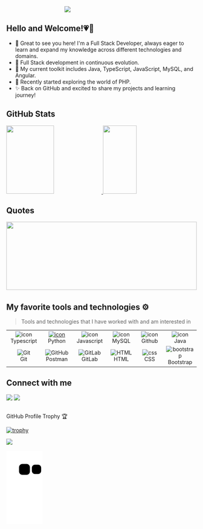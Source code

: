 <img align="right" width="350" src="https://th.bing.com/th/id/R.2c5d553d791a747232678191a9589146?rik=2jzseSBGvvtn5w&riu=http%3a%2f%2f68.media.tumblr.com%2f258bb453d827c1f95920cdaa0d422aab%2ftumblr_nzc5bwubIG1teg3r1o1_500.gif&ehk=tChcVREXT3P87pLFT0sGSxP86JCTRm0g9Zup8dCSZDs%3d&risl=&pid=ImgRaw&r=0" />
<br/>
<!-- <a href="https://git.io/typing-svg"><img src="https://readme-typing-svg.herokuapp.com?font=Sono&weight=100&size=23&duration=4996&pause=1000&color=F72EBDFF&width=435&lines=Gabrielly+Tiberio;Java+Full+Stack+Dev" alt="Typing SVG" /></a> -->

## Hello and Welcome!💗🌟
<ul>
  <li> 👋 Great to see you here! I'm a Full Stack Developer, always eager to learn and expand my knowledge across different technologies and domains. </li>
  <li> 👾 Full Stack development in continuous evolution. </li>
  <li> 🚀 My current toolkit includes Java, TypeScript, JavaScript, MySQL, and Angular. </li>
  <li> 🌱 Recently started exploring the world of PHP.</li> 
  <li> ✨ Back on GitHub and excited to share my projects and learning journey!</li>
</li>
</ul>

## GitHub Stats

<a href="https://github.com/GabsBugs">
  <img height="180em" width="50%" src="https://github-readme-stats.vercel.app/api?username=GabsBugs&show_icons=true&theme=catppuccin_macchiato&include_all_commits=true&count_private=true"/>
</a>
<a href="https://github.com/GabsBugs">
  <img height="180em" width="42%" src="https://github-readme-stats.vercel.app/api/top-langs/?username=GabsBugs&layout=compact&langs_count=7&theme=catppuccin_macchiato"/>
</a>

## Quotes
<a href="https://github.com/piyushsuthar/github-readme-quotes">
  <img height="180em" width="100%" src="https://quotes-github-readme.vercel.app/api?type=horizontal&theme=catppuccin_macchiato"/>
</a>


  
  ## My favorite tools and technologies ⚙️ 

> Tools and technologies that I have worked with and am interested in

<table>
  <tr>
    <td align="center" width="96">
        <img src="https://techstack-generator.vercel.app/ts-icon.svg" alt="icon" width="65" height="65" />
      <br>Typescript
    </td>
    <td align="center" width="96">
      <a href="#macropower-tech">
        <img src="https://techstack-generator.vercel.app/python-icon.svg" alt="icon" width="65" height="65" />
      </a>
      <br>Python
    </td>
    <td align="center" width="96">
        <img src="https://techstack-generator.vercel.app/js-icon.svg" alt="icon" width="65" height="65" />
      <br>Javascript
    </td>
    <td align="center" width="96">
        <img src="https://techstack-generator.vercel.app/mysql-icon.svg" alt="icon" width="65" height="65" />
      <br>MySQL
    </td>
    <td align="center" width="96">
        <img src="https://techstack-generator.vercel.app/github-icon.svg" alt="icon" width="65" height="65" />
      <br>Github
    </td>
    <td align="center" width="96">
        <img src="https://techstack-generator.vercel.app/java-icon.svg" alt="icon" width="65" height="65" />
      <br>Java
    </td>
  </tr>
  <tr>
    <td align="center" width="96"> 
        <img src="https://user-images.githubusercontent.com/25181517/192108372-f71d70ac-7ae6-4c0d-8395-51d8870c2ef0.png" width="48" height="48" alt="Git" />
      <br>Git
    </td>
    <td align="center" width="96">
        <img src="https://user-images.githubusercontent.com/25181517/192109061-e138ca71-337c-4019-8d42-4792fdaa7128.png" width="48" height="48" alt="GitHub" />
      <br>Postman
    </td>
    <td align="center"  width="96">
        <img src="https://user-images.githubusercontent.com/25181517/192108376-c675d39b-90f6-4073-bde6-5a9291644657.png" width="48" height="48" alt="GitLab" />
      <br>GitLab
    </td>
    <td align="center"  width="96">
        <img src="https://skillicons.dev/icons?i=html" width="48" height="48" alt="HTML" />
      <br>HTML
    </td>
    <td align="center" width="96">
        <img src="https://skillicons.dev/icons?i=css" width="48" height="48" alt="css" />
      <br>CSS
    </td>
    <td align="center"  width="96">
        <img src="https://skillicons.dev/icons?i=bootstrap" width="48" height="48" alt="bootstrap" />
      <br>Bootstrap
    </td>

 </tr>
</table>
  
 ##
## Connect with me
<div>
<!--  <a href="" target="_blank"><img src="https://img.shields.io/badge/-Instagram-%23E4405F?style=for-the-badge&logo=instagram&logoColor=white" target="_blank"></a> -->
<!--  <a href="discordapp.com/users/1017596137164767242" target="_blank"><img src="https://img.shields.io/badge/Discord-7289DA?style=for-the-badge&logo=discord&logoColor=white" target="_blank"></a>  -->
  <a href = "mailto:gabriellye627@gmail.com"><img src="https://img.shields.io/badge/-Gmail-%23333?style=for-the-badge&logo=gmail&logoColor=white" target="_blank"></a>
  <a href="https://www.linkedin.com/in/gabrielly-tib%C3%A9rio-devfullstack/" target="_blank"> <img src="https://img.shields.io/badge/-LinkedIn-%230077B5?style=for-the-badge&logo=linkedin&logoColor=white" target="_blank"></a> 
<!--   <a href="https://volt.fm/user/w4zu269x7elzawjq" target="_blank"><img src="https://img.shields.io/badge/Spotify-1ED760?&style=for-the-badge&logo=spotify&logoColor=white" target="_blank"></a> -->
  
##
  
<p> GitHub Profile Trophy 🏆</p>
  
[![trophy](https://github-profile-trophy.vercel.app/?username=GabsBugs&row=1&margin-w=40)](https://github.com/ryo-ma/github-profile-trophy)
  
 <img src="https://readme-typing-svg.herokuapp.com/?center=true&vCenter=true&color=F72EBDFF&width=800&lines=This+page+is+best+viewed+in+dark+mode.;Hope+you+enjoy!;Now+we+both+probably+need+to+get+back+to+coding" />
  
![Snake animation](https://github.com/GabsBugs/GabsBugs/blob/output/github-contribution-grid-snake.svg)
 
</div>

<!-- ### More about me 

<details>	
  <summary><b>⚡ Who is me? </b></summary>

  <br />
  <p>My name is Gabrielly, but people usually call me Gabs or Gabi, I'm 19 years old and I'm from Brazil. <img height="15px" width="20" src="https://emojigraph.org/media/facebook/flag-brazil_1f1e7-1f1f7.png"/> </p>
  <p> I'm part of the black movement and the lgbt movement. <img height="25px" width="20" src="https://th.bing.com/th/id/R.85c0fb9779711eb577130409deeb487e?rik=dsdvsOFT6KEPVQ&pid=ImgRaw&r=0"/> <img height="27px" width="20" src="https://freesvg.org/img/Anonymous_gay_pride_flag.png"/>  <img height="23px" weight="20px" width="30" src="https://openclipart.org/image/2400px/svg_to_png/275719/bitterfly.png"/> </p>
  
 <details>	
  <summary><b>☄️ Philosophy </b></summary>

  <details>	
    <summary> 
      <b> agnostic  </b> 
     </summary>
      
      <p> Agnosticism is the philosophy of the humility of wisdom, there is no certainty, we have the humility to affirm our existential ignorance.</p>
</details>
</details>

 </details>	 -->
<!--   <summary><b>☄️ Philosophy </b></summary>

  <details>	
  <summary> aaaa</summary>

  
</details>
  
</details>

<details>
  <summary><b>🧑‍🚀 Open Source Projects</b></summary>

  <br />
  <table>
    <thead align="center">
      <tr border: none;>
        <td><b>💻 Projects</b></td>
        <td><b>🌟 Stars</b></td>
        <td><b>🍴 Forks</b></td>
        <td><b>🐛 Issues</b></td>
        <td><b>🔔 Pull Requests</b></td>
        <td><b>👨‍💻 Language</b></td>
      </tr>
    </thead>
    <tbody>
      <tr>
	      <td><a href="https://github.com/iampavangandhi/Gitwar"><b>🚀 Gitwar</b></a></td>
        <td><img alt="Stars" src="https://img.shields.io/github/stars/iampavangandhi/Gitwar?style=flat-square&labelColor=343b41"/></td>
        <td><img alt="Forks" src="https://img.shields.io/github/forks/iampavangandhi/Gitwar?style=flat-square&labelColor=343b41"/></td>
        <td><img alt="Issues" src="https://img.shields.io/github/issues/iampavangandhi/Gitwar?style=flat-square"/></td>
        <td><img alt="Pull Requests" src="https://img.shields.io/github/issues-pr/iampavangandhi/Gitwar?style=flat-square"/></td>
        <td><img alt="Language" src="https://img.shields.io/github/languages/top/iampavangandhi/Gitwar?style=flat-square"/></td>
      </tr>
      <tr>
	      <td><a href="https://github.com/iampavangandhi/TradeByte"><b>💸 TradeByte</b></a></td>
        <td><img alt="Stars" src="https://img.shields.io/github/stars/iampavangandhi/TradeByte?style=flat-square&labelColor=343b41"/></td>
        <td><img alt="Forks" src="https://img.shields.io/github/forks/iampavangandhi/TradeByte?style=flat-square&labelColor=343b41"/></td>
        <td><img alt="Issues" src="https://img.shields.io/github/issues/iampavangandhi/TradeByte?style=flat-square"/></td>
        <td><img alt="Pull Requests" src="https://img.shields.io/github/issues-pr/iampavangandhi/TradeByte?style=flat-square"/></td>
        <td><img alt="Language" src="https://img.shields.io/github/languages/top/iampavangandhi/TradeByte?label=javascript&style=flat-square"/></td>
      </tr>
      <tr>
	      <td><a href="https://github.com/iampavangandhi/TheNodeCourse"><b>👨🏻‍💻 TheNodeCourse</b></a></td>
        <td><img alt="Stars" src="https://img.shields.io/github/stars/iampavangandhi/TheNodeCourse?style=flat-square&labelColor=343b41"/></td>
        <td><img alt="Forks" src="https://img.shields.io/github/forks/iampavangandhi/TheNodeCourse?style=flat-square&labelColor=343b41"/></td>
        <td><img alt="Issues" src="https://img.shields.io/github/issues/iampavangandhi/TheNodeCourse?style=flat-square"/></td>
        <td><img alt="Pull Requests" src="https://img.shields.io/github/issues-pr/iampavangandhi/TheNodeCourse?style=flat-square"/></td>
        <td><img alt="Language" src="https://img.shields.io/github/languages/top/iampavangandhi/TheNodeCourse?style=flat-square"/></td> 
      </tr>
      <tr>
	      <td><a href="https://github.com/iampavangandhi/iampavangandhi"><b>🤓 iampavangandhi</b></a></td>
        <td><img alt="Stars" src="https://img.shields.io/github/stars/iampavangandhi/iampavangandhi?style=flat-square&labelColor=343b41"/></td>
        <td><img alt="Forks" src="https://img.shields.io/github/forks/iampavangandhi/iampavangandhi?style=flat-square&labelColor=343b41"/></td>
        <td><img alt="Issues" src="https://img.shields.io/github/issues/iampavangandhi/iampavangandhi?style=flat-square"/></td>
        <td><img alt="Pull Requests" src="https://img.shields.io/github/issues-pr/iampavangandhi/iampavangandhi?style=flat-square"/></td>
        <td><img alt="Language" src="https://img.shields.io/badge/markdown-100%25-blue?style=flat-square"/></td> 
      </tr>
    </tbody>
  </table>
  <br />
</details>
 
<details>	
  <br />
  <summary><b>⚙️ Things I use to get stuff done</b></summary>
  	<ul>
  	    <li><b>OS:</b> Ubuntu 20.04</li>
	    <li><b>Laptop: </b> HP Elitebook (i5)</li>
  	    <li><b>Browser: </b> Firefox Web Browser</li>
	    <li><b>Terminal: </b> ZSH: Oh My Zsh (PowerLevel10k)</li>
	    <li><b>Code Editor:</b> VSCode - The best editor out there.</li>
	    <li><b>To Stay Updated:</b> Dev.to, Medium, Linkedin and Twitter.</li>
	    <br />
	⚛️ Checkout My VSCode Configrations <a href="https://gist.github.com/iampavangandhi/039b1dc5a7cdcb007ab3691814d53130">Here</a>.
	</ul>	
</details>

#

<div align="center">  -->


